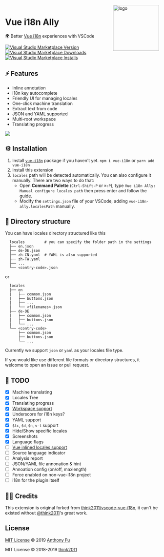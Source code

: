 <img src="https://raw.githubusercontent.com/antfu/vue-i18n-ally/master/static/logo.png" alt="logo" width="150" align="right"/>

# Vue i18n Ally

🌍 Better [Vue i18n](https://github.com/kazupon/vue-i18n) experiences with VSCode

[![Visual Studio Marketplace Version](https://img.shields.io/visual-studio-marketplace/v/antfu.vue-i18n-ally.svg?color=blue&style=flat-square&label=VSCode%20Marketplace&logo=data%3Aimage%2Fsvg%2Bxml%3Bbase64%2CPHN2ZyBpZD0iTGF5ZXJfMSIgeG1sbnM9Imh0dHA6Ly93d3cudzMub3JnLzIwMDAvc3ZnIiB2aWV3Qm94PSIwIDAgMjM0IDIzNS4xIiB3aWR0aD0iMjQ4OCIgaGVpZ2h0PSIyNTAwIj48c3R5bGU%2BLnN0MHtmaWxsOiMwMTc5Y2J9PC9zdHlsZT48cGF0aCBjbGFzcz0ic3QwIiBkPSJNODMuMyAxNDMuOWwtNTggNDUuMkwwIDE3Ni41VjU4LjdMMjUuMiA0Nmw1Ny42IDQ1LjNMMTc0IDBsNjAgMjMuOXYxODYuOWwtNTkuNyAyNC4zLTkxLTkxLjJ6bTg4LjkgMTUuOVY3NS4zbC01NC42IDQyLjMgNTQuNiA0Mi4yek0yNy4zIDE0NC42TDU2IDExOC41IDI3LjMgODkuOXY1NC43eiIvPjwvc3ZnPg%3D%3D)](https://marketplace.visualstudio.com/items?itemName=antfu.vue-i18n-ally)
[![Visual Studio Marketplace Downloads](https://img.shields.io/visual-studio-marketplace/d/antfu.vue-i18n-ally.svg?style=flat-square)](https://marketplace.visualstudio.com/items?itemName=antfu.vue-i18n-ally)
[![Visual Studio Marketplace Installs](https://img.shields.io/visual-studio-marketplace/i/antfu.vue-i18n-ally.svg?style=flat-square)](https://marketplace.visualstudio.com/items?itemName=antfu.vue-i18n-ally)


## ⚡ Features

- Inline annotation
- i18n key autocomplete
- Friendly UI for managing locales
- One-click machine translation
- Extract text from code
- JSON and YAML supported
- Multi-root workspace
- Translating progress

![](https://raw.githubusercontent.com/antfu/vue-i18n-ally/master/screenshots/overview.png)


## ⚙ Installation

1. Install [`vue-i18n`](https://github.com/kazupon/vue-i18n) package if you haven't yet. `npm i vue-i18n` or `yarn add vue-i18n`
2. Install this extension
3. `locales` path will be detected automatically. You can also configure it manually. There are two ways to do that:
   - Open **Command Palette** (`Ctrl-Shift-P` or `⌘⇧P`), type `Vue i18n Ally: Manual configure locales path` then press enter and follow the guide.
   - Modify the `settings.json` file of your VSCode, adding `vue-i18n-ally.localesPath` manually.

## 📂 Directory structure

You can have locales directory structured like this

```
  locales         # you can specify the folder path in the settings
  ├── en.json
  ├── de-DE.json
  ├── zh-CN.yaml  # YAML is also supported
  ├── zh-TW.yaml
  ├── ...
  └── <contry-code>.json
```

or

```
  locales
  ├── en
  |   ├── common.json
  |   ├── buttons.json
  |   ├── ...
  |   └── <filenames>.json
  ├── de-DE
  |   ├── common.json
  |   ├── buttons.json
  |   └── ...
  └── <contry-code>
      ├── common.json
      ├── buttons.json
      └── ...
```

Currently we support `json` or `yaml` as your locales file type.

If you would like use different file formats or directory structures, it welcome to open an issue or pull request.

## 📅 TODO

- [x] Machine translating
- [x] Locales Tree
- [x] Translating progress
- [x] [Workspace support](https://github.com/microsoft/vscode-extension-samples/blob/master/basic-multi-root-sample/src/extension.ts)
- [x] Underscore for i18n keys?
- [x] YAML support
- [x] `$tc`, `$d`, `$n`, `v-t` support
- [x] Hide/Show specific locales
- [x] Screenshots
- [x] Language flags
- [ ] [Vue inlined locales support](http://kazupon.github.io/vue-i18n/guide/sfc.html)
- [ ] Source language indicator
- [ ] Analysis report
- [ ] JSON/YAML file annonation & hint
- [ ] Annoation config (on/off, maxlength)
- [ ] Force enabled on non-vue-i18n project
- [ ] i18n for the plugin itself

## 👨‍💻 Credits

This extension is original forked from [think2011/vscode-vue-i18n](https://github.com/think2011/vscode-vue-i18n), it can't be existed without [@think2011](https://github.com/think2011)'s great work.

## License

[MIT License](https://github.com/antfu/vue-i18n-ally/blob/master/LICENSE) © 2019 [Anthony Fu](https://github.com/antfu)

MIT License © 2018-2019 [think2011](https://github.com/think2011)
